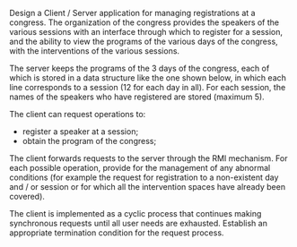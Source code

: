 Design a Client / Server application for managing registrations at a congress. The organization of the congress provides 
the speakers of the various sessions with an interface through which to register for a session, and the ability to view 
the programs of the various days of the congress, with the interventions of the various sessions. 

The server keeps the programs of the 3 days of the congress, each of which is stored in a data structure like the one shown below, in which 
each line corresponds to a session (12 for each day in all). For each session, the names of the speakers who have registered are stored (maximum 5).

The client can request operations to:

- register a speaker at a session;
- obtain the program of the congress;

The client forwards requests to the server through the RMI mechanism. For each possible operation, provide for the management of any 
abnormal conditions (for example the request for registration to a non-existent day and / or session or for which all the intervention 
spaces have already been covered).

The client is implemented as a cyclic process that continues making synchronous requests until all user needs are exhausted. 
Establish an appropriate termination condition for the request process.
